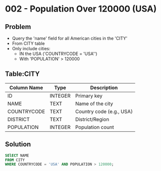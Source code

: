 # 002 - Population Over 120000 (USA)

## Problem
- Query the 'name' field for all American cities in the 'CITY'
- From CITY table
- Only include cities:
  - IN the USA ('COUNTRYCODE = 'USA'')
  - With 'POPULATION' > 120000

## Table:CITY
| Column Name  | Type     | Description           |
|--------------|----------|-----------------------|
| ID           | INTEGER  | Primary key           |
| NAME         | TEXT     | Name of the city      |
| COUNTRYCODE  | TEXT     | Country code (e.g., USA) |
| DISTRICT     | TEXT     | District/Region       |
| POPULATION   | INTEGER  | Population count      |

## Solution
```sql
SElECT NAME
FROM CITY
WHERE COUNTRYCODE = 'USA' AND POPULATION > 120000;

